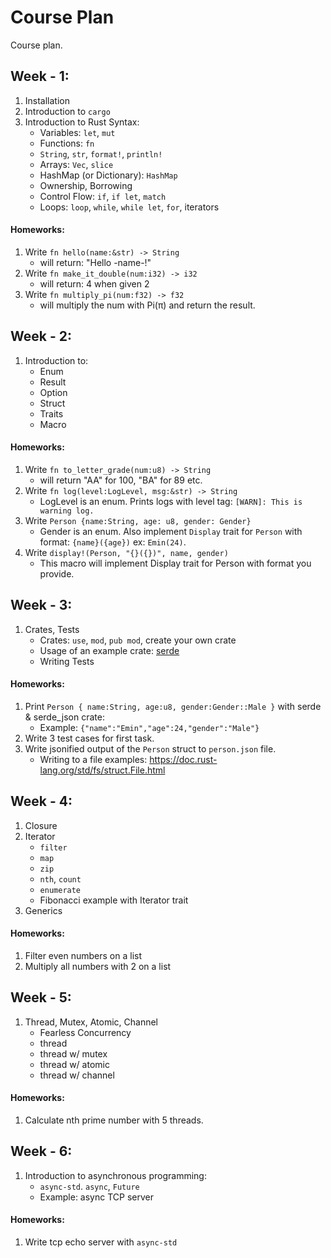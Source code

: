 # Course Plan
Course plan.

## Week - 1:
1. Installation
2. Introduction to `cargo`
3. Introduction to Rust Syntax:
	- Variables: `let`, `mut`
	- Functions: `fn`
	- `String`, `str`, `format!`, `println!`
	- Arrays: `Vec`, `slice`
	- HashMap (or Dictionary): `HashMap`
	- Ownership, Borrowing
	- Control Flow: `if`, `if let`, `match`
	- Loops: `loop`, `while`, `while let`, `for`, iterators
#### Homeworks:
1. Write `fn hello(name:&str) -> String`
   - will return: "Hello -name-!"
2. Write `fn make_it_double(num:i32) -> i32`
   - will return: 4 when given 2
3. Write `fn multiply_pi(num:f32) -> f32`
   - will multiply the num with Pi(π) and return the result.
## Week - 2:
1. Introduction to: 
   - Enum
   - Result
   - Option
   - Struct
   - Traits
   - Macro
#### Homeworks:
1. Write `fn to_letter_grade(num:u8) -> String`
   - will return "AA" for 100, "BA" for 89 etc.
2. Write `fn log(level:LogLevel, msg:&str) -> String` 
   - LogLevel is an enum. Prints logs with level tag: `[WARN]: This is warning log.`
3. Write `Person {name:String, age: u8, gender: Gender}` 
   - Gender is an enum. Also implement `Display` trait for `Person` with format: `{name}({age})` ex: `Emin(24)`.
4. Write `display!(Person, "{}({})", name, gender)`
    - This macro will implement Display trait for Person with format you provide.
## Week - 3:
1. Crates, Tests
	- Crates: `use`, `mod`, `pub mod`, create your own crate
	- Usage of an example crate: [serde](https://docs.rs/serde/latest/serde/index.html)
	- Writing Tests
#### Homeworks:
1. Print `Person { name:String, age:u8, gender:Gender::Male }` with serde & serde_json crate:
	- Example: `{"name":"Emin","age":24,"gender":"Male"}`
2. Write 3 test cases for first task.
3. Write jsonified output of the `Person` struct to `person.json` file.
	- Writing to a file examples: https://doc.rust-lang.org/std/fs/struct.File.html
## Week - 4:
1. Closure
2. Iterator
	- `filter`
	- `map`
	- `zip`
	- `nth`, `count`
	- `enumerate`
	- Fibonacci example with Iterator trait
3. Generics
#### Homeworks:
1. Filter even numbers on a list
2. Multiply all numbers with 2 on a list
## Week - 5:
1. Thread, Mutex, Atomic, Channel
	- Fearless Concurrency
	- thread
	- thread w/ mutex
	- thread w/ atomic
	- thread w/ channel
#### Homeworks:
1. Calculate nth prime number with 5 threads.
## Week - 6:
1. Introduction to asynchronous programming:
	- `async-std`. `async`, `Future`
	- Example: async TCP server
#### Homeworks:
1. Write tcp echo server with `async-std`
